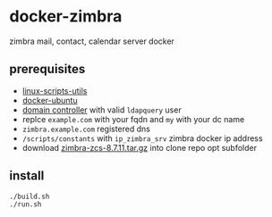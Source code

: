# docker-zimbra

zimbra mail, contact, calendar server docker

## prerequisites

- [linux-scripts-utils](https://github.com/devel0/linux-scripts-utils)
- [docker-ubuntu](https://github.com/devel0/docker-ubuntu.git)
- [domain controller](https://github.com/devel0/docker-dc.git) with valid `ldapquery` user
- replce `example.com` with your fqdn and `my` with your dc name
- `zimbra.example.com` registered dns
- `/scripts/constants` with `ip_zimbra_srv` zimbra docker ip address
- download [zimbra-zcs-8.7.11.tar.gz](https://files.zimbra.com/downloads/8.7.1_GA/zcs-8.7.1_GA_1670.UBUNTU16_64.20161025045114.tgz) into clone repo opt subfolder

## install

```
./build.sh
./run.sh
```
